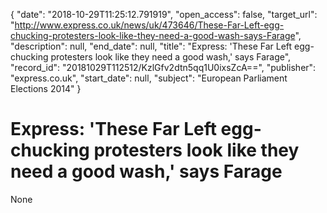 {
  "date": "2018-10-29T11:25:12.791919", 
  "open_access": false, 
  "target_url": "http://www.express.co.uk/news/uk/473646/These-Far-Left-egg-chucking-protesters-look-like-they-need-a-good-wash-says-Farage", 
  "description": null, 
  "end_date": null, 
  "title": "Express: 'These Far Left egg-chucking protesters look like they need a good wash,' says Farage", 
  "record_id": "20181029T112512/KzlGfv2dtn5qq1U0ixsZcA==", 
  "publisher": "express.co.uk", 
  "start_date": null, 
  "subject": "European Parliament Elections 2014"
}

# Express: 'These Far Left egg-chucking protesters look like they need a good wash,' says Farage

None